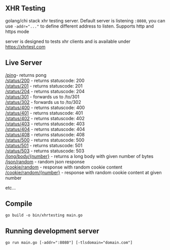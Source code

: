 ## XHR Testing 
golang/chi stack xhr testing server. Default server is listening `:8080`, you can use `-addr="..."` to define different address to listen. Supports http and https mode

server is designed to tests xhr clients and is available under https://xhrtest.com

## Live Server
[/ping](https://xhrtest.com/ping)- returns pong  
[/status/200](https://xhrtest.com/status/200) - returns statuscode: 200  
[/status/201](https://xhrtest.com/status/201) - returns statuscode: 201  
[/status/204](https://xhrtest.com/status/204) - returns statuscode: 204  
[/status/301](https://xhrtest.com/status/301) - forwards us to /to/301  
[/status/302](https://xhrtest.com/status/302) - forwards us to /to/302  
[/status/400](https://xhrtest.com/status/400) - returns statuscode: 400  
[/status/401](https://xhrtest.com/status/401) - returns statuscode: 401  
[/status/402](https://xhrtest.com/status/402) - returns statuscode: 402  
[/status/403](https://xhrtest.com/status/403) - returns statuscode: 403  
[/status/404](https://xhrtest.com/status/404) - returns statuscode: 404  
[/status/408](https://xhrtest.com/status/408) - returns statuscode: 408  
[/status/500](https://xhrtest.com/status/500) - returns statuscode: 500  
[/status/501](https://xhrtest.com/status/501) - returns statuscode: 501  
[/status/503](https://xhrtest.com/status/503) - returns statuscode: 503  
[/long/body/{number}](https://xhrtest.com/long/body/512) - returns a long body with given number of bytes   
[/json/random](https://xhrtest.com/json/random) - random json response  
[/cookie/random](https://xhrtest.com/cookie/random) - response with random cookie content  
[/cookie/random/{number}](https://xhrtest.com/cookie/random/10) - response with random cookie content at given number  


etc... 


## Compile
`go build -o bin/xhrtesting main.go`

## Running development server
`go run main.go [-addr=":8080"] [-tlsdomain="domain.com"]`

